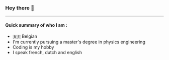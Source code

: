 ### Hey there 👋
---

#### Quick summary of who I am :

- 🇧🇪 Belgian
- I'm currently pursuing a master's degree in physics engineering
- Coding is my hobby
- I speak french, dutch and english
